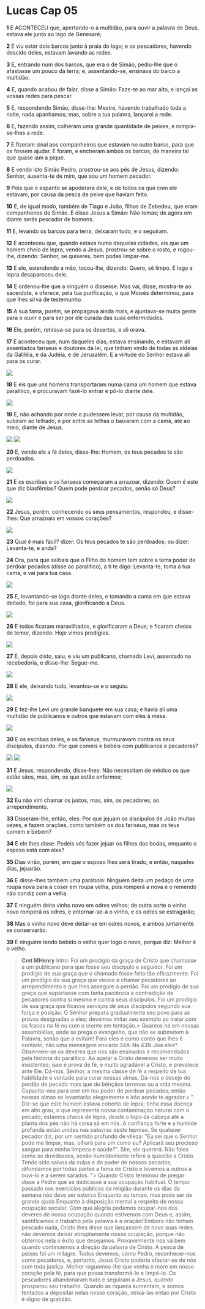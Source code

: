 # Lucas Cap 05

**1** 	E ACONTECEU que, apertando-o a multidão, para ouvir a palavra de Deus, estava ele junto ao lago de Genesaré;

**2** 	E viu estar dois barcos junto à praia do lago; e os pescadores, havendo descido deles, estavam lavando as redes.

**3** 	E, entrando num dos barcos, que era o de Simão, pediu-lhe que o afastasse um pouco da terra; e, assentando-se, ensinava do barco a multidão.

**4** 	E, quando acabou de falar, disse a Simão: Faze-te ao mar alto, e lançai as vossas redes para pescar.

**5** 	E, respondendo Simão, disse-lhe: Mestre, havendo trabalhado toda a noite, nada apanhamos; mas, sobre a tua palavra, lançarei a rede.

**6** 	E, fazendo assim, colheram uma grande quantidade de peixes, e rompia-se-lhes a rede.

**7** 	E fizeram sinal aos companheiros que estavam no outro barco, para que os fossem ajudar. E foram, e encheram ambos os barcos, de maneira tal que quase iam a pique.

**8** 	E vendo isto Simão Pedro, prostrou-se aos pés de Jesus, dizendo: Senhor, ausenta-te de mim, que sou um homem pecador.

**9** 	Pois que o espanto se apoderara dele, e de todos os que com ele estavam, por causa da pesca de peixe que haviam feito.

**10** 	E, de igual modo, também de Tiago e João, filhos de Zebedeu, que eram companheiros de Simão. E disse Jesus a Simão: Não temas; de agora em diante serás pescador de homens.

**11** 	E, levando os barcos para terra, deixaram tudo, e o seguiram.

**12** 	E aconteceu que, quando estava numa daquelas cidades, eis que um homem cheio de lepra, vendo a Jesus, prostrou-se sobre o rosto, e rogou-lhe, dizendo: Senhor, se quiseres, bem podes limpar-me.

**13** 	E ele, estendendo a mão, tocou-lhe, dizendo: Quero, sê limpo. E logo a lepra desapareceu dele.

**14** 	E ordenou-lhe que a ninguém o dissesse. Mas vai, disse, mostra-te ao sacerdote, e oferece, pela tua purificação, o que Moisés determinou, para que lhes sirva de testemunho.

**15** 	A sua fama, porém, se propagava ainda mais, e ajuntava-se muita gente para o ouvir e para ser por ele curada das suas enfermidades.

**16** 	Ele, porém, retirava-se para os desertos, e ali orava.

**17** 	E aconteceu que, num daqueles dias, estava ensinando, e estavam ali assentados fariseus e doutores da lei, que tinham vindo de todas as aldeias da Galiléia, e da Judéia, e de Jerusalém. E a virtude do Senhor estava ali para os curar.

![](../Images/SweetPublishing/41-2-3.jpg) 

**18** 	E eis que uns homens transportaram numa cama um homem que estava paralítico, e procuravam fazê-lo entrar e pô-lo diante dele.

![](../Images/SweetPublishing/41-2-4.jpg) 

**19** 	E, não achando por onde o pudessem levar, por causa da multidão, subiram ao telhado, e por entre as telhas o baixaram com a cama, até ao meio, diante de Jesus.

![](../Images/SweetPublishing/41-2-5.jpg) ![](../Images/SweetPublishing/41-2-6.jpg) 

**20** 	E, vendo ele a fé deles, disse-lhe: Homem, os teus pecados te são perdoados.

![](../Images/SweetPublishing/41-2-7.jpg) 

**21** 	E os escribas e os fariseus começaram a arrazoar, dizendo: Quem é este que diz blasfêmias? Quem pode perdoar pecados, senão só Deus?

![](../Images/SweetPublishing/41-2-8.jpg) 

**22** 	Jesus, porém, conhecendo os seus pensamentos, respondeu, e disse-lhes: Que arrazoais em vossos corações?

![](../Images/SweetPublishing/41-2-9.jpg) 

**23** 	Qual é mais fácil? dizer: Os teus pecados te são perdoados; ou dizer: Levanta-te, e anda?

**24** 	Ora, para que saibais que o Filho do homem tem sobre a terra poder de perdoar pecados (disse ao paralítico), a ti te digo: Levanta-te, toma a tua cama, e vai para tua casa.

![](../Images/SweetPublishing/41-2-10.jpg) 

**25** 	E, levantando-se logo diante deles, e tomando a cama em que estava deitado, foi para sua casa, glorificando a Deus.

![](../Images/SweetPublishing/41-2-11.jpg) 

**26** 	E todos ficaram maravilhados, e glorificaram a Deus; e ficaram cheios de temor, dizendo: Hoje vimos prodígios.

![](../Images/SweetPublishing/42-5-10.jpg) 

**27** 	E, depois disto, saiu, e viu um publicano, chamado Levi, assentado na recebedoria, e disse-lhe: Segue-me.

![](../Images/SweetPublishing/41-2-13.jpg) 

**28** 	E ele, deixando tudo, levantou-se e o seguiu.

![](../Images/SweetPublishing/41-2-14.jpg) 

**29** 	E fez-lhe Levi um grande banquete em sua casa; e havia ali uma multidão de publicanos e outros que estavam com eles à mesa.

![](../Images/SweetPublishing/41-2-15.jpg) 

**30** 	E os escribas deles, e os fariseus, murmuravam contra os seus discípulos, dizendo: Por que comeis e bebeis com publicanos e pecadores?

![](../Images/SweetPublishing/41-2-16.jpg) ![](../Images/SweetPublishing/41-2-17.jpg) 

**31** 	E Jesus, respondendo, disse-lhes: Não necessitam de médico os que estão sãos, mas, sim, os que estão enfermos;

![](../Images/SweetPublishing/41-2-18.jpg) 

**32** 	Eu não vim chamar os justos, mas, sim, os pecadores, ao arrependimento.

**33** 	Disseram-lhe, então, eles: Por que jejuam os discípulos de João muitas vezes, e fazem orações, como também os dos fariseus, mas os teus comem e bebem?

**34** 	E ele lhes disse: Podeis vós fazer jejuar os filhos das bodas, enquanto o esposo está com eles?

**35** 	Dias virão, porém, em que o esposo lhes será tirado, e então, naqueles dias, jejuarão.

**36** 	E disse-lhes também uma parábola: Ninguém deita um pedaço de uma roupa nova para a coser em roupa velha, pois romperá a nova e o remendo não condiz com a velha.

**37** 	E ninguém deita vinho novo em odres velhos; de outra sorte o vinho novo romperá os odres, e entornar-se-á o vinho, e os odres se estragarão;

**38** 	Mas o vinho novo deve deitar-se em odres novos, e ambos juntamente se conservarão.

**39** 	E ninguém tendo bebido o velho quer logo o novo, porque diz: Melhor é o velho.


> **Cmt MHenry** Intro: Foi um prodígio da graça de Cristo que chamasse a um publicano para que fosse seu discípulo e seguidor. Foi um prodígio de sua graça que o chamado fosse feito tão eficazmente. Foi um prodígio de sua graça que viesse a chamar pecadores ao arrependimento e que lhes assegure o perdão. Foi um prodígio de sua graça que suportasse com tanta paciência a contradição de pecadores contra si mesmo e contra seus discípulos. Foi um prodígio de sua graça que fixasse serviços de seus discípulos segundo sua força e posição. O Senhor prepara gradualmente seu povo para as provas designadas a eles; devemos imitar seu exemplo ao tratar com os fracos na fé ou com o crente em tentação.> Quantos há em nossas assembléias, onde se prega o evangelho, que não se submetem à Palavra, senão que a evitam! Para eles é como conto que lhes é contado, não uma mensagem enviada 34A-Na 43N-Joa eles*. Observem-se os deveres que nos são ensinados e recomendados pela história do paralítico. Ao apelar a Cristo devemos ser muito insistentes; isso é prova de fé, e muito agradável a Cristo, e prevalece ante Ele. Dá-nos, Senhor, a mesma classe de fé a respeito de tua habilidade e vontade para curar nossas almas. Dá-nos o desejo do perdão de pecado mais que de bênçãos terrenas ou a vida mesma. Capacita-nos para crer em teu poder de perdoar pecados; então nossas almas se levantarão alegremente e irão aonde te agradar.> " Diz-se que este homem estava coberto de lepra; tinha essa doença em alto grau, o que representa nossa contaminação natural com o pecado; estamos cheios de lepra, desde o topo da cabeça até a planta dos pés não há coisa sã em nós. A confiança forte e a humilde profunda estão unidas nas palavras deste leproso. Se qualquer pecador diz, por um sentido profundo de vileza: "Eu sei que o Senhor pode me limpar, mas, olhará para um como eu? Aplicará seu precioso sangue para minha limpeza e saúde?". Sim, ele quererá. Não fales como se duvidasses, senão humildemente refere a questão a Cristo. Tendo sido salvos da culpa e do poder de nossos pecados, difundamos por todas partes a fama de Cristo e levemos a outros a ouvi-lo e a serem sarados. "> Quando Cristo terminou de pregar disse a Pedro que se dedicasse a sua ocupação habitual. O tempo passado nos exercícios públicos da religião durante os dias da semana não deve ser estorvo Enquanto ao tempo, mas pode ser de grande ajuda Enquanto à disposição mental a respeito de nossa ocupação secular. Com que alegria podemos ocupar-nos dos deveres de nossa ocupação quando estivemos com Deus e, assim, santificamos o trabalho pela palavra e a oração! Embora não tinham pescado nada, Cristo lhes disse que lançassem de novo suas redes. não devemos deixar abruptamente nossa ocupação, porque não obtemos nela o êxito que desejamos. Provavelmente nos vá bem quando continuemos a direção da palavra de Cristo. A pesca de peixes foi um milagre. Todos devemos, como Pedro, reconhecer-nos como pecadores, e, portanto, Jesus Cristo poderia afastar-se de nós com toda justiça. Melhor roguemos-lhe que venha e more em nosso coração pela fé, para que possa transformá-lo e limpá-lo. Os pescadores abandonaram tudo e seguiram a Jesus, quando prosperou seu trabalho. Quando as riqueza aumentam, e somos tentados a depositar nelas nosso coração, deixá-las então por Cristo é digno de gratidão.
